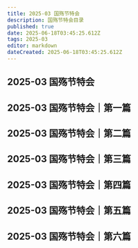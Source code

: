```yaml
---
title: 2025-03 国殇节特会
description: 国殇节特会目录
published: true
date: 2025-06-18T03:45:25.612Z
tags: 2025-03
editor: markdown
dateCreated: 2025-06-18T03:45:25.612Z
---
```


## 2025-03 国殇节特会
## 2025-03 国殇节特会｜第一篇
## 2025-03 国殇节特会｜第二篇
## 2025-03 国殇节特会｜第三篇
## 2025-03 国殇节特会｜第四篇
## 2025-03 国殇节特会｜第五篇
## 2025-03 国殇节特会｜第六篇